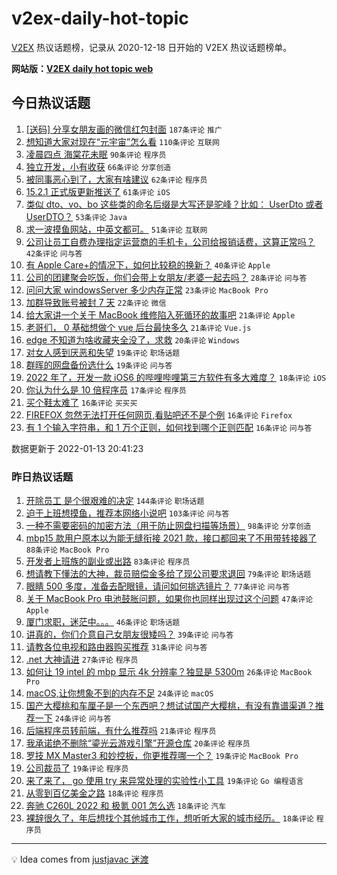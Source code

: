# v2ex-daily-hot-topic

[V2EX](https://www.v2ex.com/) 热议话题榜，记录从 2020-12-18 日开始的 V2EX 热议话题榜单。

**网站版：[V2EX daily hot topic web](https://boojack.github.io/v2ex-daily-hot-topic-web/)**

## 今日热议话题

<!-- TODAY BEGIN -->

1. [[送码] 分享女朋友画的微信红包封面](https://www.v2ex.com/t/828046) `187条评论` `推广`
1. [想知道大家对现在“元宇宙”怎么看](https://www.v2ex.com/t/827970) `110条评论` `互联网`
1. [凌晨四点 海棠花未眠](https://www.v2ex.com/t/827935) `90条评论` `程序员`
1. [独立开发，小有收获](https://www.v2ex.com/t/827946) `66条评论` `分享创造`
1. [被同事恶心到了，大家有啥建议](https://www.v2ex.com/t/828054) `62条评论` `程序员`
1. [15.2.1 正式版更新推送了](https://www.v2ex.com/t/827955) `61条评论` `iOS`
1. [类似 dto、vo、bo 这些类的命名后缀是大写还是驼峰？比如： UserDto 或者 UserDTO？](https://www.v2ex.com/t/827939) `53条评论` `Java`
1. [求一波摸鱼网站，中英文都可。](https://www.v2ex.com/t/827938) `51条评论` `互联网`
1. [公司让员工自费办理指定运营商的手机卡，公司给报销话费，这算正常吗？](https://www.v2ex.com/t/827967) `42条评论` `问与答`
1. [有 Apple Care+的情况下，如何比较稳的换新？](https://www.v2ex.com/t/828015) `40条评论` `Apple`
1. [公司的团建聚会吃饭，你们会带上女朋友/老婆一起去吗？](https://www.v2ex.com/t/827991) `28条评论` `问与答`
1. [问问大家 windowsServer 多少内存正常](https://www.v2ex.com/t/827941) `23条评论` `MacBook Pro`
1. [加群导致账号被封 7 天](https://www.v2ex.com/t/828087) `22条评论` `微信`
1. [给大家讲一个关于 MacBook 维修陷入死循环的故事吧](https://www.v2ex.com/t/827988) `21条评论` `Apple`
1. [老哥们， 0 基础想做个 vue 后台最快多久](https://www.v2ex.com/t/827987) `21条评论` `Vue.js`
1. [edge 不知道为啥收藏夹全没了，求救](https://www.v2ex.com/t/827986) `20条评论` `Windows`
1. [对女人感到厌恶和失望](https://www.v2ex.com/t/828085) `19条评论` `职场话题`
1. [群晖的网盘备份选什么](https://www.v2ex.com/t/827964) `19条评论` `问与答`
1. [2022 年了，开发一款 iOS6 的哔哩哔哩第三方软件有多大难度？](https://www.v2ex.com/t/827966) `18条评论` `iOS`
1. [你认为什么是 10 倍程序员](https://www.v2ex.com/t/828096) `17条评论` `程序员`
1. [买个鞋太难了](https://www.v2ex.com/t/828119) `16条评论` `买买买`
1. [FIREFOX 忽然无法打开任何网页,看贴吧还不是个例](https://www.v2ex.com/t/828069) `16条评论` `Firefox`
1. [有 1 个输入字符串，和 1 万个正则，如何找到哪个正则匹配](https://www.v2ex.com/t/828016) `16条评论` `问与答`

数据更新于 2022-01-13 20:41:23

<!-- TODAY END -->

### 昨日热议话题

<!-- YESTERDAY BEGIN -->

1. [开除员工 是个很艰难的决定](https://www.v2ex.com/t/827766) `144条评论` `职场话题`
1. [迫于上班想摸鱼，推荐本网络小说吧](https://www.v2ex.com/t/827733) `103条评论` `问与答`
1. [一种不需要密码的加密方法（用于防止网盘扫描等场景）](https://www.v2ex.com/t/827768) `98条评论` `分享创造`
1. [mbp15 款用户原本以为能无缝衔接 2021 款，接口都回来了不用带转接器了](https://www.v2ex.com/t/827770) `88条评论` `MacBook Pro`
1. [开发者上班族的副业或出路](https://www.v2ex.com/t/827727) `83条评论` `程序员`
1. [想请教下懂法的大神，裁员赔偿金多给了现公司要求退回](https://www.v2ex.com/t/827761) `79条评论` `职场话题`
1. [眼睛 500 多度，准备去配眼镜，请问如何挑选镜片？](https://www.v2ex.com/t/827754) `77条评论` `问与答`
1. [关于 MacBook Pro 电池鼓胀问题，如果你也同样出现过这个问题](https://www.v2ex.com/t/827801) `47条评论` `Apple`
1. [厦门求职，迷茫中。。。](https://www.v2ex.com/t/827751) `46条评论` `职场话题`
1. [讲真的，你们介意自己女朋友很矮吗？](https://www.v2ex.com/t/827844) `39条评论` `问与答`
1. [请教各位电视和路由器购买推荐](https://www.v2ex.com/t/827842) `31条评论` `问与答`
1. [.net 大神请进](https://www.v2ex.com/t/827855) `27条评论` `程序员`
1. [如何让 19 intel 的 mbp 显示 4k 分辨率？独显是 5300m](https://www.v2ex.com/t/827908) `26条评论` `MacBook Pro`
1. [macOS,让你想象不到的内存不足](https://www.v2ex.com/t/827851) `24条评论` `macOS`
1. [国产大樱桃和车厘子是一个东西吧？想试试国产大樱桃，有没有靠谱渠道？推荐一下](https://www.v2ex.com/t/827774) `24条评论` `问与答`
1. [后端程序员转前端，有什么推荐吗](https://www.v2ex.com/t/827797) `21条评论` `程序员`
1. [我承诺绝不删除“鎏光云游戏引擎”开源仓库](https://www.v2ex.com/t/827894) `20条评论` `程序员`
1. [罗技 MX Master3 和妙控板，你更推荐哪一个？](https://www.v2ex.com/t/827923) `19条评论` `MacBook Pro`
1. [公司裁员了](https://www.v2ex.com/t/827813) `19条评论` `程序员`
1. [来了来了， go 使用 try 来异常处理的实验性小工具](https://www.v2ex.com/t/827724) `19条评论` `Go 编程语言`
1. [从零到百亿美金之路](https://www.v2ex.com/t/827898) `18条评论` `程序员`
1. [奔驰 C260L 2022 和 极氪 001 怎么选](https://www.v2ex.com/t/827895) `18条评论` `汽车`
1. [裸辞很久了，年后想找个其他城市工作，想听听大家的城市经历。](https://www.v2ex.com/t/827875) `18条评论` `程序员`

<!-- YESTERDAY END -->

---

💡 Idea comes from [justjavac 迷渡](https://github.com/justjavac/)
